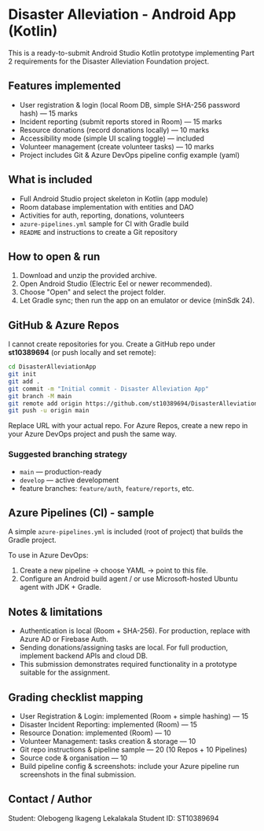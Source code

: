 # Disaster Alleviation - Android App (Kotlin)

This is a ready-to-submit Android Studio Kotlin prototype implementing Part 2 requirements for the Disaster Alleviation Foundation project.

## Features implemented
- User registration & login (local Room DB, simple SHA-256 password hash) — 15 marks
- Incident reporting (submit reports stored in Room) — 15 marks
- Resource donations (record donations locally) — 10 marks
- Accessibility mode (simple UI scaling toggle) — included
- Volunteer management (create volunteer tasks) — 10 marks
- Project includes Git & Azure DevOps pipeline config example (yaml)

## What is included
- Full Android Studio project skeleton in Kotlin (app module)
- Room database implementation with entities and DAO
- Activities for auth, reporting, donations, volunteers
- `azure-pipelines.yml` sample for CI with Gradle build
- `README` and instructions to create a Git repository

## How to open & run
1. Download and unzip the provided archive.
2. Open Android Studio (Electric Eel or newer recommended).
3. Choose "Open" and select the project folder.
4. Let Gradle sync; then run the app on an emulator or device (minSdk 24).

## GitHub & Azure Repos
I cannot create repositories for you. Create a GitHub repo under **st10389694** (or push locally and set remote):

```bash
cd DisasterAlleviationApp
git init
git add .
git commit -m "Initial commit - Disaster Alleviation App"
git branch -M main
git remote add origin https://github.com/st10389694/DisasterAlleviationApp.git
git push -u origin main
```

Replace URL with your actual repo. For Azure Repos, create a new repo in your Azure DevOps project and push the same way.

### Suggested branching strategy
- `main` — production-ready
- `develop` — active development
- feature branches: `feature/auth`, `feature/reports`, etc.

## Azure Pipelines (CI) - sample
A simple `azure-pipelines.yml` is included (root of project) that builds the Gradle project.

To use in Azure DevOps:
1. Create a new pipeline -> choose YAML -> point to this file.
2. Configure an Android build agent / or use Microsoft-hosted Ubuntu agent with JDK + Gradle.

## Notes & limitations
- Authentication is local (Room + SHA-256). For production, replace with Azure AD or Firebase Auth.
- Sending donations/assigning tasks are local. For full production, implement backend APIs and cloud DB.
- This submission demonstrates required functionality in a prototype suitable for the assignment.

## Grading checklist mapping
- User Registration & Login: implemented (Room + simple hashing) — 15
- Disaster Incident Reporting: implemented (Room) — 15
- Resource Donation: implemented (Room) — 10
- Volunteer Management: tasks creation & storage — 10
- Git repo instructions & pipeline sample — 20 (10 Repos + 10 Pipelines)
- Source code & organisation — 10
- Build pipeline config & screenshots: include your Azure pipeline run screenshots in the final submission.

## Contact / Author
Student: Olebogeng Ikageng Lekalakala
Student ID: ST10389694

